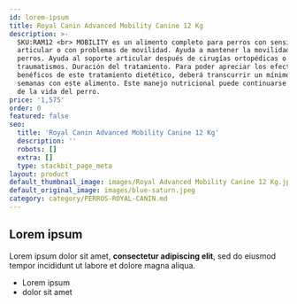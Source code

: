 ```yaml
---
id: lorem-ipsum
title: Royal Canin Advanced Mobility Canine 12 Kg
description: >-
  SKU:RAM12 <br> MOBILITY es un alimento completo para perros con sensibilidad
  articular o con problemas de movilidad. Ayuda a mantener la movilidad en
  perros. Ayuda al soporte articular después de cirugías ortopédicas o de
  traumatismos. Duración del tratamiento. Para poder apreciar los efectos
  benéficos de este tratamiento dietético, deberá transcurrir un mínimo de 6-8
  semanas con este alimento. Este manejo nutricional puede continuarse el resto
  de la vida del perro.
price: '1,575'
order: 0
featured: false
seo:
  title: 'Royal Canin Advanced Mobility Canine 12 Kg'
  description: ''
  robots: []
  extra: []
  type: stackbit_page_meta
layout: product
default_thumbnail_image: images/Royal Advanced Mobility Canine 12 Kg.jpeg
default_original_image: images/blue-saturn.jpeg
category: category/PERROS-ROYAL-CANIN.md
---
```

## Lorem ipsum

Lorem ipsum dolor sit amet, **consectetur adipiscing elit**, sed do eiusmod tempor incididunt ut labore et dolore magna aliqua.

- Lorem ipsum
- dolor sit amet